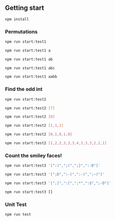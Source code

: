 ## Getting start

```bash
npm install
```
### Permutations

```bash
npm run start:test1
```
```bash
npm run start:test1 a
```
```bash
npm run start:test1 ab
```
```bash
npm run start:test1 abc
```
```bash
npm run start:test1 aabb
```

### Find the odd int

```bash
npm run start:test2
```
```bash
npm run start:test2 [7]
```
```bash
npm run start:test2 [0]
```
```bash
npm run start:test2 [1,1,2]
```
```bash
npm run start:test2 [0,1,0,1,0]
```
```bash
npm run start:test2 [1,2,2,3,3,3,4,3,3,3,2,2,1]
```

### Count the smiley faces!

```bash
npm run start:test3 '[":)",";(",";}",":-D"]'
```
```bash
npm run start:test3 '[";D",":-(",":-)",";~)"]'
```
```bash
npm run start:test3 '[";]",":[",";*",":$",";-D"]'
```
```bash
npm run start:test3 []
```

### Unit Test

```bash
npm run test
```

